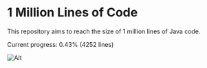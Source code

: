 # 1 Million Lines of Code

This repository aims to reach the size of 1 million lines of Java code.

Current progress: 0.43% (4252 lines) 

![Alt](https://raw.githubusercontent.com/Refactula/1MLoC/master/ProgressBar/export/Progress.png "Progress: 0.43%")
